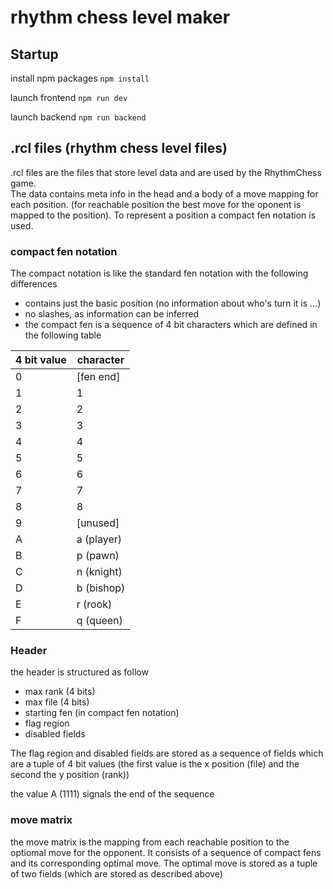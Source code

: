 #  rhythm chess level maker

## Startup
install npm packages
`npm install`

launch frontend
`npm run dev`

launch backend
`npm run backend`

## .rcl files (rhythm chess level files)
.rcl files are the files that store level data and are used by the RhythmChess game.\
The data contains meta info in the head and a body of a move mapping for each position. (for reachable position the best move for the oponent is mapped to the position). To represent a position a compact fen notation is used.

### compact fen notation
The compact notation is like the standard fen notation with the following differences
- contains just the basic position (no information about who's turn it is ...)
- no slashes, as information can be inferred
- the compact fen is a sequence of 4 bit characters which are defined in the following table

| 4 bit value | character |
|---|---|
| 0 | [fen end] |
| 1 | 1 |
| 2 | 2 |
| 3 | 3 |
| 4 | 4 |
| 5 | 5 |
| 6 | 6 |
| 7 | 7 |
| 8 | 8 |
| 9 | [unused] |
| A | a (player) |
| B | p (pawn) |
| C | n (knight) |
| D | b (bishop) |
| E | r (rook) |
| F | q (queen) |

### Header
the header is structured as follow
- max rank (4 bits)
- max file (4 bits)
- starting fen (in compact fen notation)
- flag region
- disabled fields

The flag region and disabled fields are stored as a sequence of fields which are a tuple of 4 bit values (the first value is the x position (file) and the second the y position (rank))

the value A (1111) signals the end of the sequence

### move matrix
the move matrix is the mapping from each reachable position to the optiomal move for the opponent. It consists of a sequence of compact fens and its corresponding optimal move. The optimal move is stored as a tuple of two fields (which are stored as described above)
